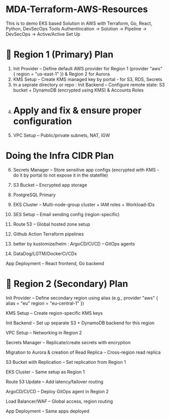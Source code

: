 # MDA-Terraform-AWS-Resources
This is to demo EKS based Solution in AWS with Terraform, Go, React, Python, DevSecOps Tools
Authentincation -> Solution -> Pipeline -> DevSecOps -> Active/Active Set Up
# 🔹 Region 1 (Primary) Plan
1. Init Provider – Define default AWS provider for Region 1 (provider "aws" { region = "us-east-1" }) & Region 2 for Aurora 
2. KMS Setup – Create KMS managed key by portal - for S3, RDS, Secrets
3. In a seprate directory or repo : Init Backend – Configure remote state: S3 bucket + DynamoDB (encrypted using KMS) & Accounts Roles
4. # Apply and fix & ensure proper configuration
5. VPC Setup – Public/private subnets, NAT, IGW 
 # Doing the Infra CIDR Plan #
6. Secrets Manager – Store sensitive app configs (encrypted with KMS - do it by portal to not expose it in the statefile)
7. S3 Bucket – Encrypted app storage
8.  PostgreSQL Primary 
8. EKS Cluster – Multi-node-group cluster + IAM roles + Workload-IDs

9. SES Setup – Email sending config (region-specific)

11. Route 53 – Global hosted zone setup
12. Github Action Terraform pipelines
13. better by kustomize/helm : ArgoCD/CI/CD – GitOps agents 
14. DataDog/LGTM/DockerCi/CDx

App Deployment – React frontend, Go backend

# 🔹 Region 2 (Secondary) Plan
Init Provider – Define secondary region using alias (e.g., provider "aws" { alias = "eu" region = "eu-central-1" })

KMS Setup – Create region-specific KMS keys

Init Backend – Set up separate S3 + DynamoDB backend for this region

VPC Setup – Networking in Region 2

Secrets Manager – Replicate/create secrets with encryption

Migration to Aurora & creation of Read Replica – Cross-region read replica

S3 Bucket with Replication – Set replication from Region 1

EKS Cluster – Same setup as Region 1

Route 53 Update – Add latency/failover routing

ArgoCD/CI/CD – Deploy GitOps agent in Region 2

Load Balancer/WAF – Global access, region routing

App Deployment – Same apps deployed